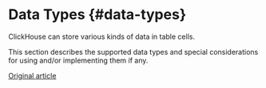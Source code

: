 # Data Types {#data-types}

ClickHouse can store various kinds of data in table cells.

This section describes the supported data types and special considerations for using and/or implementing them if any.

[Original article](https://clickhouse.tech/docs/en/data_types/) <!--hide-->
